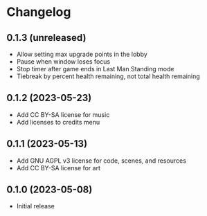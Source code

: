 # Changelog

## 0.1.3 (unreleased)

- Allow setting max upgrade points in the lobby
- Pause when window loses focus
- Stop timer after game ends in Last Man Standing mode
- Tiebreak by percent health remaining, not total health remaining

## 0.1.2 (2023-05-23)

- Add CC BY-SA license for music
- Add licenses to credits menu

## 0.1.1 (2023-05-13)

- Add GNU AGPL v3 license for code, scenes, and resources
- Add CC BY-SA license for art

## 0.1.0 (2023-05-08)

- Initial release
